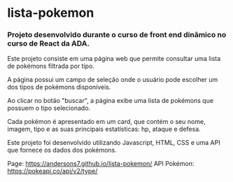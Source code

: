 # lista-pokemon

### Projeto desenvolvido durante o curso de front end dinâmico no curso de React da ADA.

Este projeto consiste em uma página web que permite consultar uma lista de pokémons filtrada por tipo. 

A página possui um campo de seleção onde o usuário pode escolher um dos tipos de pokémons disponíveis. 

Ao clicar no botão "buscar", a página exibe uma lista de pokémons que possuem o tipo selecionado.

Cada pokémon é apresentado em um card, que contém o seu nome, imagem, tipo e as suas principais estatísticas: hp, ataque e defesa. 

Este projeto foi desenvolvido utilizando Javascript, HTML, CSS e uma API que fornece os dados dos pokémons.

Page: https://andersons7.github.io/lista-pokemon/
API Pokémon: https://pokeapi.co/api/v2/type/
